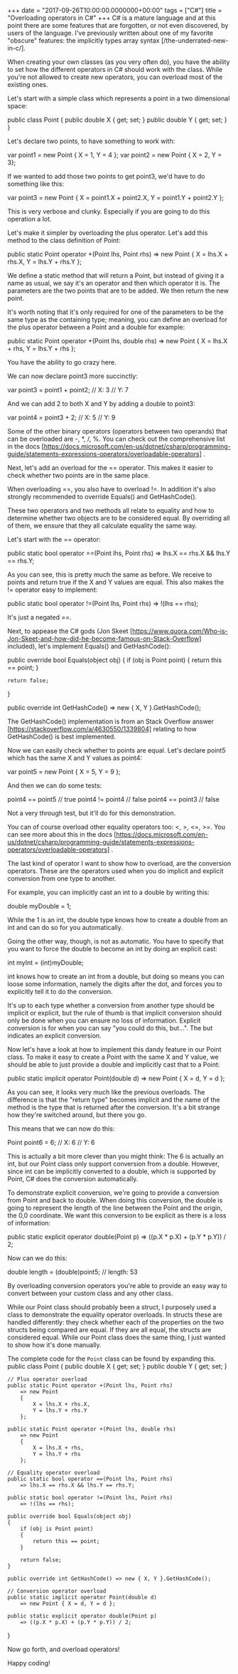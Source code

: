 +++
date = "2017-09-26T10:00:00.0000000+00:00"
tags = ["C#"]
title = "Overloading operators in C#"
+++
C# is a mature language and at this point there are some features that are
forgotten, or not even discovered, by users of the language. I've previously
written about one of my favorite "obscure" features: the implicitly types array
syntax [/the-underrated-new-in-c/].

When creating your own classes (as you very often do), you have the ability to
set how the different operators in C# should work with the class. While you're
not allowed to create new operators, you can overload most of the existing ones.

Let's start with a simple class which represents a point in a two dimensional
space:

public class Point
{
    public double X { get; set; }
    public double Y { get; set; }
}


Let's declare two points, to have something to work with:

var point1 = new Point { X = 1, Y = 4 };
var point2 = new Point { X = 2, Y = 3};


If we wanted to add those two points to get point3, we'd have to do something
like this:

var point3 = new Point
{
    X = point1.X + point2.X,
    Y = point1.Y + point2.Y
};


This is very verbose and clunky. Especially if you are going to do this
operation a lot.

Let's make it simpler by overloading the plus operator. Let's add this method to
the class definition of Point:

public static Point operator +(Point lhs, Point rhs)
    => new Point
    {
        X = lhs.X + rhs.X,
        Y = lhs.Y + rhs.Y
    };


We define a static method that will return a Point, but instead of giving it a
name as usual, we say it's an operator and then which operator it is. The
parameters are the two points that are to be added. We then return the new
point.

It's worth noting that it's only required for one of the parameters to be the
same type as the containing type; meaning, you can define an overload for the
plus operator between a Point  and a double  for example:

public static Point operator +(Point lhs, double rhs)
    => new Point
    {
    	X = lhs.X + rhs,
    	Y = lhs.Y + rhs
    };


You have the ability to go crazy here.

We can now declare point3  more succinctly:

var point3 = point1 + point2;
// X: 3
// Y: 7


And we can add 2  to both X  and Y  by adding a double  to point3:

var point4 = point3 + 2;
// X: 5
// Y: 9


Some of the other binary operators (operators between two operands) that can be
overloaded are -, *, /, %. You can check out the comprehensive list in the docs
[https://docs.microsoft.com/en-us/dotnet/csharp/programming-guide/statements-expressions-operators/overloadable-operators]
.

Next, let's add an overload for the ==  operator. This makes it easier to check
whether two points are in the same place.

When overloading ==, you also have to overload !=. In addition it's also 
strongly  recommended to override Equals()  and GetHashCode().

These two operators and two methods all relate to equality and how to determine
whether two objects are to be considered equal. By overriding all of them, we
ensure that they all calculate equality the same way.

Let's start with the ==  operator:

public static bool operator ==(Point lhs, Point rhs)
    => lhs.X == rhs.X && lhs.Y == rhs.Y;


As you can see, this is pretty much the same as before. We receive to points and
return true if the X  and Y  values are equal. This also makes the !=  operator
easy to implement:

public static bool operator !=(Point lhs, Point rhs)
    => !(lhs == rhs);


It's just a negated ==.

Next, to appease the C# gods (Jon Skeet
[https://www.quora.com/Who-is-Jon-Skeet-and-how-did-he-become-famous-on-Stack-Overflow] 
 included), let's implement Equals()  and GetHashCode():

public override bool Equals(object obj)
{
    if (obj is Point point)
    {
        return this == point;
    }

    return false;
}

public override int GetHashCode() => new { X, Y }.GetHashCode();


The GetHashCode()  implementation is from an Stack Overflow answer
[https://stackoverflow.com/a/4630550/1339804]  relating to how GetHashCode()  is
best implemented.

Now we can easily check whether to points are equal. Let's declare point5  which
has the same X  and Y  values as point4:

var point5 = new Point { X = 5, Y = 9 };


And then we can do some tests:

point4 == point5 // true
point4 != point4 // false
point4 == point3 // false


Not a very through test, but it'll do for this demonstration.

You can of course overload other equality operators too: <, >, <=, >=. You can
see more about this in the docs
[https://docs.microsoft.com/en-us/dotnet/csharp/programming-guide/statements-expressions-operators/overloadable-operators]
.

The last kind of operator I want to show how to overload, are the conversion
operators. These are the operators used when you do implicit and explicit
conversion from one type to another.

For example, you can implicitly  cast an int  to a double  by writing this:

double myDouble = 1;


While the 1  is an int, the double  type knows how to create a double  from an 
int  and can do so for you automatically.

Going the other way, though, is not as automatic. You have to specify that you
want to force the double  to become an int  by doing an explicit  cast:

int myInt = (int)myDouble;


int  knows how to create an int  from a double, but doing so means you can loose
some information, namely the digits after the dot, and forces you to explicitly
tell it to do the conversion.

It's up to each type whether a conversion from another type should be implicit
or explicit, but the rule of thumb is that implicit conversion should only be
done when you can ensure no loss of information. Explicit conversion is for when
you can say "you could do this, but...". The but  indicates an explicit
conversion.

Now let's have a look at how to implement this dandy feature in our Point 
class. To make it easy to create a Point  with the same X  and Y  value, we
should be able to just provide a double  and implicitly cast that to a Point:

public static implicit operator Point(double d)
    => new Point { X = d, Y = d };


As you can see, it looks very much like the previous overloads. The difference
is that the "return type" becomes implicit  and the name of the method is the
type that is returned after the conversion. It's a bit strange how they're
switched around, but there you go.

This means that we can now do this:

Point point6 = 6;
// X: 6
// Y: 6


This is actually a bit more clever than you might think: The 6  is actually an 
int, but our Point  class only support conversion from a double. However, since 
int  can be implicitly  converted to a double, which is supported by Point, C#
does the conversion automatically.

To demonstrate explicit conversion, we're going to provide a conversion from 
Point  and back to double. When doing this conversion, the double  is going to
represent the length of the line between the Point  and the origin, the 0,0 
coordinate. We want this conversion to be explicit as there is a loss of
information:

public static explicit operator double(Point p)
    => ((p.X * p.X) + (p.Y * p.Y)) / 2;


Now can we do this:

double length = (double)point5;
// length: 53


By overloading conversion operators you're able to provide an easy way to
convert between your custom class and any other class.

While our Point  class should probably been a struct, I purposely used a class 
to demonstrate the equality operator overloads. In structs these are handled
differently: they check whether each of the properties on the two structs being
compared are equal. If they are all equal, the structs are considered equal.
While our Point  class does the same thing, I just wanted to show how it's done
manually.

The complete code for the `Point` class can be found by expanding this.
 public class Point
{
    public double X { get; set; }
    public double Y { get; set; }

    // Plus operator overload
    public static Point operator +(Point lhs, Point rhs)
        => new Point
        {
            X = lhs.X + rhs.X,
            Y = lhs.Y + rhs.Y
        };

    public static Point operator +(Point lhs, double rhs)
        => new Point
        {
            X = lhs.X + rhs,
            Y = lhs.Y + rhs
        };

    // Equality operator overload
    public static bool operator ==(Point lhs, Point rhs)
        => lhs.X == rhs.X && lhs.Y == rhs.Y;

    public static bool operator !=(Point lhs, Point rhs)
        => !(lhs == rhs);

    public override bool Equals(object obj)
    {
        if (obj is Point point)
        {
            return this == point;
        }

        return false;
    }

    public override int GetHashCode() => new { X, Y }.GetHashCode();

    // Conversion operator overload
    public static implicit operator Point(double d)
        => new Point { X = d, Y = d };

    public static explicit operator double(Point p)
        => ((p.X * p.X) + (p.Y * p.Y)) / 2;
}


Now go forth, and overload operators!

Happy coding!

